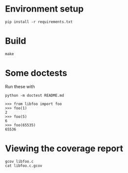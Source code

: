 # Environment setup

    pip install -r requirements.txt

# Build

    make

# Some doctests

Run these with

    python -m doctest README.md

    >>> from libfoo import foo
    >>> foo(1)
    2
    >>> foo(5)
    6
    >>> foo(65535)
    65536

# Viewing the coverage report

    gcov libfoo.c
    cat libfoo.c.gcov
